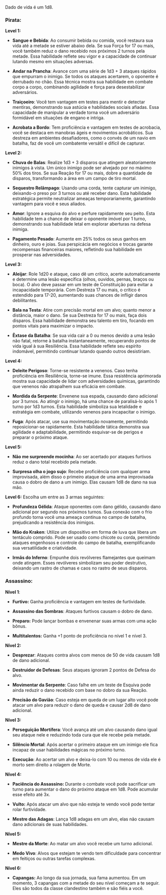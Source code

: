 Dado de vida é um 1d8.
### Pirata:
**Level 1:**
- **Sangue e Bebida**: Ao consumir bebida ou comida, você restaura sua vida até a metade se estiver abaixo dela. Se sua Força for 17 ou mais, você também reduz o dano recebido nos próximos 2 turnos pela metade. Essa habilidade reflete seu vigor e a capacidade de continuar lutando mesmo em situações adversas.
    
- **Andar na Prancha**: Avance com uma série de 1d3 + 3 ataques rápidos que empurram o inimigo. Se todos os ataques acertarem, o oponente é derrubado no chão. Essa técnica mostra sua habilidade em combate corpo a corpo, combinando agilidade e força para desestabilizar adversários.
    
- **Traiçoeiro**: Você tem vantagem em testes para mentir e detectar mentiras, demonstrando sua astúcia e habilidades sociais afiadas. Essa capacidade de manipular a verdade torna você um adversário formidável em situações de engano e intriga.
    
- **Acrobata a Bordo**: Tem proficiência e vantagem em testes de acrobacia, você se destaca em manobras ágeis e movimentos acrobáticos. Sua destreza em ambientes desafiadores, como o convés de um navio em batalha, faz de você um combatente versátil e difícil de capturar.
    

**Level 2:**
- **Chuva de Balas**: Realize 1d3 + 3 disparos que atingem aleatoriamente inimigos à vista. Um único inimigo pode ser alvejado por no máximo 50% dos tiros. Se sua Reação for 17 ou mais, dobre a quantidade de disparos, transformando a área em um campo de tiro mortal.
    
- **Sequestro Relâmpago**: Usando uma corda, tente capturar um inimigo, deixando-o preso por 3 turnos ou até receber dano. Esta habilidade estratégica permite neutralizar ameaças temporariamente, garantindo vantagem para você e seus aliados.
    
- **Amor**: Ignore a esquiva do alvo e perfure rapidamente seu peito. Esta habilidade tem a chance de deixar o oponente imóvel por 1 turno, demonstrando sua habilidade letal em explorar aberturas na defesa inimiga.
    
- **Pagamento Pesado**: Aumente em 25% todos os seus ganhos em dinheiro, ouro e joias. Sua perspicácia em negócios e trocas garante recompensas financeiras maiores, refletindo sua habilidade em prosperar nas adversidades.
    

**Level 3:**
- **Aleijar**: Role 1d20 e ataque, caso dê um crítico, acerte automaticamente e determine uma lesão específica (olhos, ouvidos, pernas, braços ou boca). O alvo deve passar em um teste de Constituição para evitar a incapacidade temporária. Com Destreza 17 ou mais, o crítico é estendido para 17-20, aumentando suas chances de infligir danos debilitantes.
    
- **Bala na Testa**: Atire com precisão mortal em um alvo; quanto menor a distância, maior o dano. Se sua Destreza for 17 ou mais, faça dois disparos. Essa habilidade demonstra seu talento em tiro, focando em pontos vitais para maximizar o impacto.
    
- **Êxtase da Batalha**: Se sua vida cair a 0 ou menos devido a uma lesão não fatal, retorne à batalha instantaneamente, recuperando pontos de vida igual à sua Resiliência. Essa habilidade reflete seu espírito indomável, permitindo continuar lutando quando outros desistiriam.
    

**Level 4:**
- **Deleite Perigoso**: Torne-se resistente a venenos. Caso tenha proficiência em Resiliência, torne-se imune. Essa resistência aprimorada mostra sua capacidade de lidar com adversidades químicas, garantindo que venenos não atrapalhem sua eficácia em combate.
    
- **Mordida da Serpente**: Envenene sua espada, causando dano adicional por 3 turnos. Ao atingir o inimigo, há uma chance de paralisá-lo após 1 turno por 1d3 turnos. Esta habilidade simboliza sua letalidade e estratégia em combate, utilizando venenos para incapacitar o inimigo.
    
- **Fuga**: Após atacar, use sua movimentação novamente, permitindo reposicionar-se rapidamente. Esta habilidade tática demonstra sua agilidade e adaptabilidade, permitindo esquivar-se de perigos e preparar o próximo ataque.
    

**Level 5:**
- **Não me surpreende mocinha**: Ao ser acertado por ataques furtivos reduz o dano total recebido pela metade.
	
- **Surpresa olha o jogo sujo**: Recebe proficiência com qualquer arma improvisada, além disso o primeiro ataque de uma arma improvisada causa o dobro de dano a um inimigo. Elas causam 1d8 de dano na sua mão.
	

**Level 6:**
Escolha um entre as 3 armas seguintes:
- **Profundeza Gélida**: Ataque oponentes com dano gélido, causando dano adicional por segundo nos próximos turnos. Sua conexão com o frio profundo torna você uma ameaça contínua no campo de batalha, prejudicando a resistência dos inimigos.
    
- **Mão do Kraken**: Utilize um dispositivo em forma de luva que libera um tentáculo comprido. Pode ser usado como chicote ou corda, permitindo ataques engenhosos e controle do campo de batalha, exemplificando sua versatilidade e criatividade.
    
- **Irmãs do Inferno**: Empunhe dois revólveres flamejantes que queimam onde atingem. Esses revólveres simbolizam seu poder destrutivo, deixando um rastro de chamas e caos no rastro de seus disparos.

### Assassino:
**Nível 1**:
- **Furtivo:** Ganha proficiência e vantagem em testes de furtividade.
	
- **Assassino das Sombras**: Ataques furtivos causam o dobro de dano.
	
- **Preparo:** Pode lançar bombas e envenenar suas armas com uma ação bônus.
	
- **Multitalentos:** Ganha +1 ponto de proficiência no nível 1 e nível 3.


**Nível 2:**
- **Desprezar**: Ataques contra alvos com menos de 50 de vida causam 1d8 de dano adicional.
	
- **Destruidor de Defesas**: Seus ataques ignoram 2 pontos de Defesa do alvo.
	
- **Movimentar da Serpente**: Caso falhe em um teste de Esquiva pode ainda reduzir o dano recebido com base no dobro da sua Reação.
	
- **Precisão do Gavião**: Caso esteja em queda de um lugar alto você pode atacar um alvo para reduzir o dano de queda e causar 2d8 de dano adicional.


**Nível 3:**
- **Perseguição Mortífera**: Você avança até um alvo causando dano igual seu ataque nele e reduzindo toda cura que ele recebe pela metade.
	
- **Silêncio Mortal**: Após acertar o primeiro ataque em um inimigo ele fica incapaz de usar habilidades mágicas no próximo turno.
	
- **Execução**: Ao acertar um alvo e deixa-lo com 10 ou menos de vida ele é morto sem direito a rolagem de Morte.

**Nível 4:**
- **Paciência do Assassino:** Durante o combate você pode sacrificar um turno para aumentar o dano do próximo ataque em 1d8. Pode acumular esse efeito até 3x.
	
- **Vulto:** Após atacar um alvo que não esteja te vendo você pode tentar rolar furtividade.
	
- **Mestre das Adagas**: Lança 1d8 adagas em um alvo, elas não causam dano adicionais de suas habilidades.

**Nível 5:**
- **Mestre da Morte**: Ao matar um alvo você recebe um turno adicional.
	
- **Medo Vivo**: Alvos que estejam te vendo tem dificuldade para concentrar em feitiços ou outras tarefas complexas.

**Nível 6:**
- **Capangas:** Ao longo da sua jornada, sua fama aumentou. Em um momento, 3 capangas com a metade do seu nível começam a te seguir. Eles são todos da classe clandestino também e são fiéis a você.